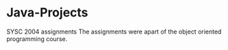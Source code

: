 # Java-Projects
SYSC 2004 assignments
The assignments were apart of the object oriented programming course.
